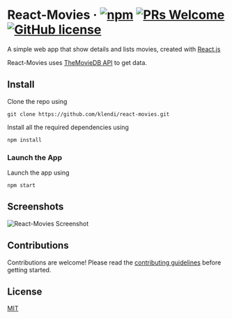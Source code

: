 # React-Movies &middot; [![npm](https://img.shields.io/npm/v/npm.svg?style=flat-square)](https://www.npmjs.com/package/npm) [![PRs Welcome](https://img.shields.io/badge/PRs-welcome-brightgreen.svg?style=flat-square)](http://makeapullrequest.com) [![GitHub license](https://img.shields.io/badge/license-MIT-blue.svg?style=flat-square)](LICENSE)

A simple web app that show details and lists movies, created with [React.js](https://reactjs.org)

React-Movies uses [TheMovieDB API](https://api.themoviedb.org) to get data.

## Install

Clone the repo using

    git clone https://github.com/klendi/react-movies.git

Install all the required dependencies using

    npm install

### Launch the App

Launch the app using

    npm start

## Screenshots

![React-Movies Screenshot](https://i.imgur.com/9RN0sma.png)

## Contributions

Contributions are welcome! Please read the [contributing guidelines](https://github.com/klendi/react-movies/blob/master/CONTRIBUTING.md) before getting started.

## License

[MIT](https://github.com/klendi/react-moves/blob/master/LICENSE)
